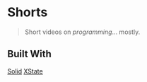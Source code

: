 # Shorts

> Short videos on _programming_... mostly.

## Built With 

[Solid](https://solidjs.com) 
[XState](https://xstate.js.org)
